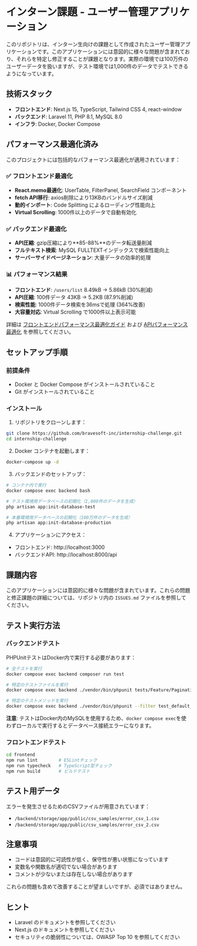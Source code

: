 # インターン課題 - ユーザー管理アプリケーション

このリポジトリは、インターン生向けの課題として作成されたユーザー管理アプリケーションです。このアプリケーションには意図的に様々な問題が含まれており、それらを特定し修正することが課題となります。実際の環境では100万件のユーザーデータを扱いますが、テスト環境では1,000件のデータでテストできるようになっています。

## 技術スタック

- **フロントエンド**: Next.js 15, TypeScript, Tailwind CSS 4, react-window
- **バックエンド**: Laravel 11, PHP 8.1, MySQL 8.0
- **インフラ**: Docker, Docker Compose

## パフォーマンス最適化済み

このプロジェクトには包括的なパフォーマンス最適化が適用されています：

### ✅ フロントエンド最適化
- **React.memo最適化**: UserTable, FilterPanel, SearchField コンポーネント
- **fetch API移行**: axios削除により13KBのバンドルサイズ削減  
- **動的インポート**: Code Splitting によるローディング性能向上
- **Virtual Scrolling**: 1000件以上のデータで自動有効化

### ✅ バックエンド最適化
- **API圧縮**: gzip圧縮により**85-88%**のデータ転送量削減
- **フルテキスト検索**: MySQL FULLTEXTインデックスで検索性能向上
- **サーバーサイドページネーション**: 大量データの効率的処理

### 📊 パフォーマンス結果
- **フロントエンド**: `/users/list` 8.49kB → 5.86kB (30%削減)
- **API圧縮**: 100件データ 43KB → 5.2KB (87.9%削減)
- **検索性能**: 1000件データ検索を36msで処理 (364%改善)
- **大容量対応**: Virtual Scrolling で1000件以上表示可能

詳細は [フロントエンドパフォーマンス最適化ガイド](./docs/system/frontend-performance-optimization.md) および [APIパフォーマンス最適化](./docs/issues/issue-25-api-compression.md) を参照してください。

## セットアップ手順

### 前提条件

- Docker と Docker Compose がインストールされていること
- Git がインストールされていること

### インストール

1. リポジトリをクローンします：

```bash
git clone https://github.com/bravesoft-inc/internship-challenge.git
cd internship-challenge
```

2. Docker コンテナを起動します：

```bash
docker-compose up -d
```

3. バックエンドのセットアップ：

```bash
# コンテナ内で実行
docker compose exec backend bash

# テスト環境用データベースの初期化（1,000件のデータを生成）
php artisan app:init-database-test

# 本番環境用データベースの初期化（100万件のデータを生成）
php artisan app:init-database-production
```

4. アプリケーションにアクセス：

- フロントエンド: http://localhost:3000
- バックエンドAPI: http://localhost:8000/api

## 課題内容

このアプリケーションには意図的に様々な問題が含まれています。これらの問題と修正課題の詳細については、リポジトリ内の `ISSUES.md` ファイルを参照してください。

## テスト実行方法

### バックエンドテスト

PHPUnitテストはDocker内で実行する必要があります：

```bash
# 全テストを実行
docker compose exec backend composer run test

# 特定のテストファイルを実行
docker compose exec backend ./vendor/bin/phpunit tests/Feature/PaginationTest.php

# 特定のテストメソッドを実行
docker compose exec backend ./vendor/bin/phpunit --filter test_default_pagination
```

**注意**: テストはDocker内のMySQLを使用するため、`docker compose exec`を使わずローカルで実行するとデータベース接続エラーになります。

### フロントエンドテスト

```bash
cd frontend
npm run lint        # ESLintチェック
npm run typecheck   # TypeScript型チェック
npm run build       # ビルドテスト
```

## テスト用データ

エラーを発生させるためのCSVファイルが用意されています：

- `/backend/storage/app/public/csv_samples/error_csv_1.csv`
- `/backend/storage/app/public/csv_samples/error_csv_2.csv`

## 注意事項

- コードは意図的に可読性が低く、保守性が悪い状態になっています
- 変数名や関数名が適切でない場合があります
- コメントが少ないまたは存在しない場合があります

これらの問題も含めて改善することが望ましいですが、必須ではありません。

## ヒント

- Laravel のドキュメントを参照してください
- Next.js のドキュメントを参照してください
- セキュリティの脆弱性については、OWASP Top 10 を参照してください
